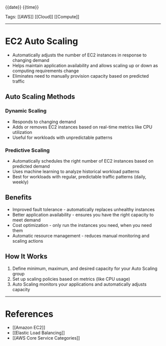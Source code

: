 {{date}} {{time}}

Tags: [[AWS]] [[Cloud]] [[Compute]]

---

# EC2 Auto Scaling

- Automatically adjusts the number of EC2 instances in response to changing demand
- Helps maintain application availability and allows scaling up or down as computing requirements change
- Eliminates need to manually provision capacity based on predicted traffic

## Auto Scaling Methods

### Dynamic Scaling

- Responds to changing demand
- Adds or removes EC2 instances based on real-time metrics like CPU utilization
- Useful for workloads with unpredictable patterns

### Predictive Scaling

- Automatically schedules the right number of EC2 instances based on predicted demand
- Uses machine learning to analyze historical workload patterns
- Best for workloads with regular, predictable traffic patterns (daily, weekly)

## Benefits

- Improved fault tolerance - automatically replaces unhealthy instances
- Better application availability - ensures you have the right capacity to meet demand
- Cost optimization - only run the instances you need, when you need them
- Automatic resource management - reduces manual monitoring and scaling actions

## How It Works

1. Define minimum, maximum, and desired capacity for your Auto Scaling group
2. Set up scaling policies based on metrics (like CPU usage)
3. Auto Scaling monitors your applications and automatically adjusts capacity

---

# References

- [[Amazon EC2]]
- [[Elastic Load Balancing]]
- [[AWS Core Service Categories]]

